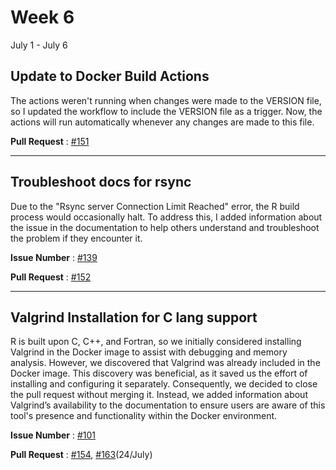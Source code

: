 # Week 6
July 1 - July 6

## Update to Docker Build Actions

The actions weren't running when changes were made to the VERSION file, so I updated the workflow to include the VERSION file as a trigger. Now, the actions will run automatically whenever any changes are made to this file.

**Pull Request** : [#151](https://github.com/r-devel/r-dev-env/pull/151)

-----------------


## Troubleshoot docs for rsync

Due to the "Rsync server Connection Limit Reached" error, the R build process would occasionally halt. To address this, I added information about the issue in the documentation to help others understand and troubleshoot the problem if they encounter it.

**Issue Number** : [#139](https://github.com/r-devel/r-dev-env/issues/139)

**Pull Request** : [#152](https://github.com/r-devel/r-dev-env/pull/152)


------------------


## Valgrind Installation for C lang support

R is built upon C, C++, and Fortran, so we initially considered installing Valgrind in the Docker image to assist with debugging and memory analysis. However, we discovered that Valgrind was already included in the Docker image. This discovery was beneficial, as it saved us the effort of installing and configuring it separately. Consequently, we decided to close the pull request without merging it.
Instead, we added information about Valgrind’s availability to the documentation to ensure users are aware of this tool's presence and functionality within the Docker environment.

**Issue Number** : [#101](https://github.com/r-devel/r-dev-env/issues/101)

**Pull Request** : [#154](https://github.com/r-devel/r-dev-env/pull/154), [#163](https://github.com/r-devel/r-dev-env/pull/163)(24/July)